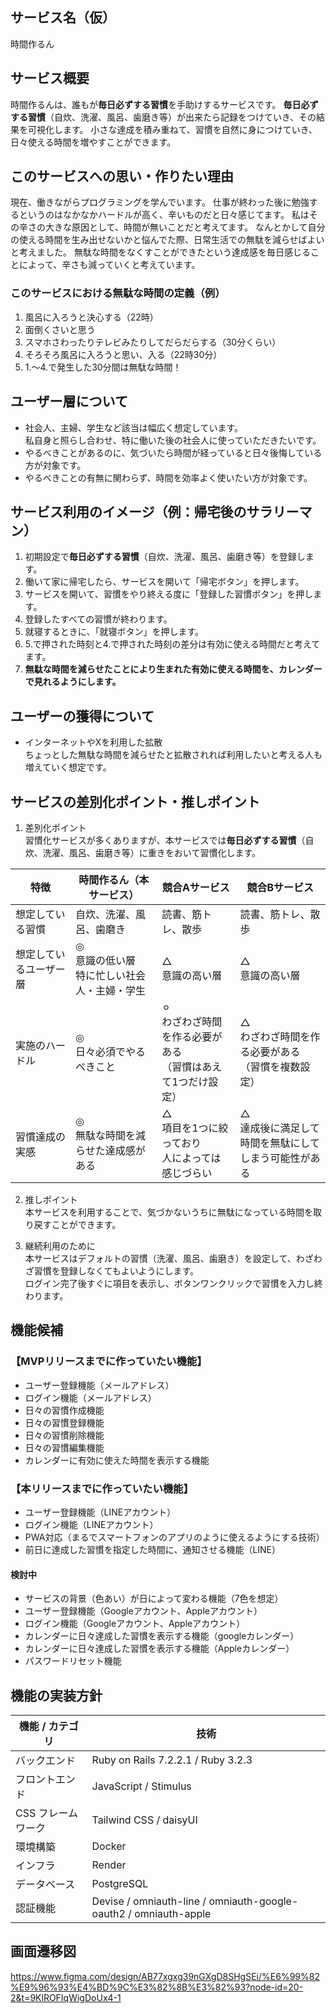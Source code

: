 ## サービス名（仮）

時間作るん

## サービス概要

時間作るんは、誰もが**毎日必ずする習慣**を手助けするサービスです。
**毎日必ずする習慣**（自炊、洗濯、風呂、歯磨き等）が出来たら記録をつけていき、その結果を可視化します。
小さな達成を積み重ねて、習慣を自然に身につけていき、日々使える時間を増やすことができます。

## このサービスへの思い・作りたい理由

現在、働きながらプログラミングを学んでいます。
仕事が終わった後に勉強するというのはなかなかハードルが高く、辛いものだと日々感じてます。
私はその辛さの大きな原因として、時間が無いことだと考えてます。
なんとかして自分の使える時間を生み出せないかと悩んでた際、日常生活での無駄を減らせばよいと考えました。
無駄な時間をなくすことができたという達成感を毎日感じることによって、辛さも減っていくと考えています。

### このサービスにおける無駄な時間の定義（例）

1. 風呂に入ろうと決心する（22時）
2. 面倒くさいと思う
3. スマホさわったりテレビみたりしてだらだらする（30分くらい）
4. そろそろ風呂に入ろうと思い、入る（22時30分）
5. 1.〜4.で発生した30分間は無駄な時間！

## ユーザー層について

- 社会人、主婦、学生など該当は幅広く想定しています。  
私自身と照らし合わせ、特に働いた後の社会人に使っていただきたいです。
- やるべきことがあるのに、気づいたら時間が経っていると日々後悔している方が対象です。
- やるべきことの有無に関わらず、時間を効率よく使いたい方が対象です。

## サービス利用のイメージ（例：帰宅後のサラリーマン）

1. 初期設定で**毎日必ずする習慣**（自炊、洗濯、風呂、歯磨き等）を登録します。
2. 働いて家に帰宅したら、サービスを開いて「帰宅ボタン」を押します。
3. サービスを開いて、習慣をやり終える度に「登録した習慣ボタン」を押します。
4. 登録したすべての習慣が終わります。
5. 就寝するときに、「就寝ボタン」を押します。
6. 5.で押された時刻と4.で押された時刻の差分は有効に使える時間だと考えてます。
7. **無駄な時間を減らせたことにより生まれた有効に使える時間を、カレンダーで見れるようにします。**

## ユーザーの獲得について

- インターネットやXを利用した拡散  
ちょっとした無駄な時間を減らせたと拡散されれば利用したいと考える人も増えていく想定です。

## サービスの差別化ポイント・推しポイント

1. 差別化ポイント  
習慣化サービスが多くありますが、本サービスでは**毎日必ずする習慣**（自炊、洗濯、風呂、歯磨き等）に重きをおいて習慣化します。

| 特徴 | 時間作るん（本サービス） | 競合Aサービス | 競合Bサービス |
| - | - | - | - |
| 想定している習慣 | 自炊、洗濯、風呂、歯磨き | 読書、筋トレ、散歩 | 読書、筋トレ、散歩 |
| 想定しているユーザー層 | ◎<br>意識の低い層<br>特に忙しい社会人・主婦・学生 | △<br>意識の高い層 | △<br>意識の高い層 | 
| 実施のハードル | ◎<br>日々必須でやるべきこと | ⚪︎<br>わざわざ時間を作る必要がある<br>（習慣はあえて1つだけ設定） | △<br>わざわざ時間を作る必要がある<br>（習慣を複数設定） |
| 習慣達成の実感 | ◎<br>無駄な時間を減らせた達成感がある | △<br>項目を1つに絞っており<br>人によっては感じづらい | △<br>達成後に満足して<br>時間を無駄にしてしまう可能性がある |

2. 推しポイント  
本サービスを利用することで、気づかないうちに無駄になっている時間を取り戻すことができます。

3. 継続利用のために  
本サービスはデフォルトの習慣（洗濯、風呂、歯磨き）を設定して、わざわざ習慣を登録しなくてもよいようにします。<br>
ログイン完了後すぐに項目を表示し、ボタンワンクリックで習慣を入力し終わります。

## 機能候補

### 【MVPリリースまでに作っていたい機能】

- ユーザー登録機能（メールアドレス）
- ログイン機能（メールアドレス）
- 日々の習慣作成機能
- 日々の習慣登録機能
- 日々の習慣削除機能
- 日々の習慣編集機能
- カレンダーに有効に使えた時間を表示する機能

### 【本リリースまでに作っていたい機能】

- ユーザー登録機能（LINEアカウント）
- ログイン機能（LINEアカウント）
- PWA対応（まるでスマートフォンのアプリのように使えるようにする技術）
- 前日に達成した習慣を指定した時間に、通知させる機能（LINE）
#### 検討中
- サービスの背景（色あい）が日によって変わる機能（7色を想定）
- ユーザー登録機能（Googleアカウント、Appleアカウント）
- ログイン機能（Googleアカウント、Appleアカウント）
- カレンダーに日々達成した習慣を表示する機能（googleカレンダー）
- カレンダーに日々達成した習慣を表示する機能（Appleカレンダー）
- パスワードリセット機能

## 機能の実装方針

| 機能 / カテゴリ | 技術 |
| - | - |
| バックエンド | Ruby on Rails 7.2.2.1 / Ruby 3.2.3 |
| フロントエンド | JavaScript / Stimulus |
| CSS フレームワーク | Tailwind CSS / daisyUI |
| 環境構築 | Docker |
| インフラ | Render |
| データベース | PostgreSQL |
| 認証機能 | Devise / omniauth-line / omniauth-google-oauth2 / omniauth-apple |

## 画面遷移図

https://www.figma.com/design/AB77xgxg39nGXgD8SHgSEi/%E6%99%82%E9%96%93%E4%BD%9C%E3%82%8B%E3%82%93?node-id=20-2&t=9KlROFIqWigDoUx4-1

